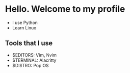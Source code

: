 # Hello. Welcome to my profile
- I use Python
- Learn Linux
## Tools that I use
- $EDITORS: Vim, Nvim
- $TERMINAL: Alacritty
- $DISTRO: Pop OS
